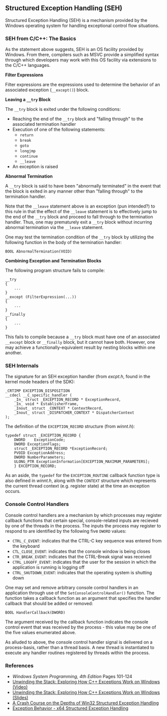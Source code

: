 ## Structured Exception Handling (SEH)

Structured Exception Handling (SEH) is a mechanism provided by the Windows operating system for handling exceptional control flow situations.

### SEH from C/C++: The Basics

As the statement above suggests, SEH is an OS facility provided by Windows. From there, compilers such as MSVC provide a simplified syntax through which developers may work with this OS facility via extensions to the C/C++ languages.

**Filter Expressions**

Filter expressions are the expressions used to determine the behavior of an associated exception (`__except()`) block.

**Leaving a `__try` Block**

The `__try` block is exited under the following conditions:

- Reaching the end of the `__try` block and "falling through" to the associated termination handler
- Execution of one of the following statements:
    - `return`
    - `break`
    - `goto`
    - `longjmp`
    - `continue`
    - `__leave`
- An exception is raised

**Abnormal Termination**

A `__try` block is said to have been "abnormally terminated" in the event that the block is exited in any manner other than "falling through" to the termination handler. 

Note that the `__leave` statement above is an exception (pun intended?) to this rule in that the effect of the `__leave` statement is to effectively jump to the end of the `__try` block and proceed to fall through to the termination handler. Thus, one may prematurely exit a `__try` block without incurring abnormal termination via the `__leave` statement.

One may test the termination condition of the `__try` block by utilizing the following function in the body of the termination handler:

```
BOOL AbnormalTermination(VOID)
```

**Combining Exception and Termination Blocks**

The following program structure fails to compile:

```
__try
{
    ...
}
__except (FilterExpression(...))
{
    ...
}
__finally
{
    ...
}
```

This fails to compile because a `__try` block must have one of an associated `__except` block or `__finally` block, but it cannot have both. However, one may achieve a functionally-equivalent result by nesting blocks within one another.

### SEH Internals

The signature for an SEH exception handler (from _excpt.h_, found in the kernel mode headers of the SDK):

```
_CRTIMP EXCEPTION_DISPOSITION 
__cdecl __C_specific_handler (
    _In_ struct _EXCEPTION_RECORD * ExceptionRecord,
    _In_ void * EstablisherFrame,
    _Inout_ struct _CONTEXT * ContextRecord,
    _Inout_ struct _DISPATCHER_CONTEXT * DispatcherContext
);
```

The definition of the `EXCEPTION_RECORD` structure (from _winnt.h_):

```
typedef struct _EXCEPTION_RECORD {
    DWORD    ExceptionCode;
    DWORD ExceptionFlags;
    struct _EXCEPTION_RECORD *ExceptionRecord;
    PVOID ExceptionAddress;
    DWORD NumberParameters;
    ULONG_PTR ExceptionInformation[EXCEPTION_MAXIMUM_PARAMETERS];
    } EXCEPTION_RECORD;
```

As an aside, the `typedef` for the `EXCEPTION_ROUTINE` callback function type is also defined in _winnt.h_, along with the `CONTEXT` structure which represents the current thread context (e.g. register state) at the time an exception occurs.

### Console Control Handlers

Console control handlers are a mechanism by which processes may register callback functions that certain special, console-related inputs are recieved by one of the threads in the process. The inputs the process may register to respond to are identified by the following five `DWORD` values:

- `CTRL_C_EVENT`: indicates that the CTRL-C key sequence was entered from the keyboard
- `CTL_CLOSE_EVENT`: indicates that the console window is being closes
- `CTR_BREAK_EVENT`: indicates that the CTRL-Break signal was received 
- `CTRL_LOGOFF_EVENT`: indicates that the user for the session in which the application is running is logging off
- `CTRL_SHUTDOWN_EVENT`: indicates that the operating system is shutting down

One may set and remove arbitrary console control handlers in an application through use of the `SetConsoleControlHandler()` function. The function takes a callback function as an argument that specifies the handler callback that should be added or removed:

```
BOOL HandlerCallback(DWORD)
```

The argument received by the callback function indicates the console control event that was received by the process - this value may be one of the five values enumerated above.

As alluded to above, the console control handler signal is delivered on a process-basis, rather than a thread basis. A new thread is instantiated to execute any handler routines registered by threads within the process.

### References

- _Windows System Programming, 4th Edition_ Pages 101-124
- [Unwinding the Stack: Exploring How C++ Exceptions Work on Windows (Video)](https://www.youtube.com/watch?v=COEv2kq_Ht8&t=357s)
- [Unwinding the Stack: Exploring How C++ Exceptions Work on Windows (Slides)](https://github.com/tpn/pdfs/blob/master/2018%20CppCon%20Unwinding%20the%20Stack%20-%20Exploring%20how%20C%2B%2B%20Exceptions%20work%20on%20Windows%20-%20James%20McNellis.pdf)
- [A Crash Course on the Depths of Win32 Structured Exception Handling](http://bytepointer.com/resources/pietrek_crash_course_depths_of_win32_seh.htm)
- [Exception Behavior - x64 Structured Exception Handling](https://www.osronline.com/article.cfm%5Earticle=469.htm)